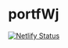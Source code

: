 # portfWj
[![Netlify Status](https://api.netlify.com/api/v1/badges/c7a7439a-b423-4636-a761-cff2d05c35d1/deploy-status)](https://app.netlify.com/sites/amazing-dodol-c08c17/deploys)
